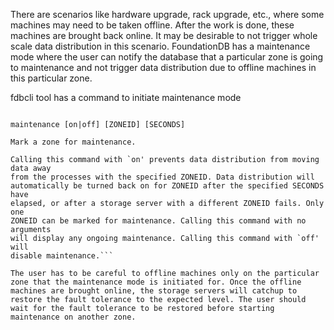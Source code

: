 There are scenarios like hardware upgrade, rack upgrade, etc., where some machines may need to be taken offline. After the work is done, these machines are brought back online. It may be desirable to not trigger whole scale data distribution in this scenario. FoundationDB has a maintenance mode where the user can notify the database that a particular zone is going to maintenance and not trigger data distribution due to offline machines in this particular zone. 

fdbcli tool has a command to initiate maintenance mode

```fdb> help maintenance

maintenance [on|off] [ZONEID] [SECONDS]

Mark a zone for maintenance.

Calling this command with `on' prevents data distribution from moving data away
from the processes with the specified ZONEID. Data distribution will
automatically be turned back on for ZONEID after the specified SECONDS have
elapsed, or after a storage server with a different ZONEID fails. Only one
ZONEID can be marked for maintenance. Calling this command with no arguments
will display any ongoing maintenance. Calling this command with `off' will
disable maintenance.```

The user has to be careful to offline machines only on the particular zone that the maintenance mode is initiated for. Once the offline machines are brought online, the storage servers will catchup to restore the fault tolerance to the expected level. The user should wait for the fault tolerance to be restored before starting maintenance on another zone.